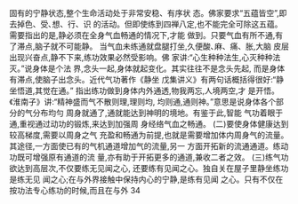 固有的宁静状态,整个生命活动处于非常安稳、有序状
态。佛家要求“五蕴皆空”,即去掉色、受､想、行、识
的活动。但即使练到四禅八定,也不能完全可除这五蕴。
需要指出的是,静必须在全身气血畅通的情况下,才能
做到。只要气血有所不通,有了滞点,脑子就不可能静。
当气血未练通就盘腿打坐,久便酸､麻、痛、胀,大脑
皮层出现兴奋点,静不下来,练功效果必然受影响。佛
家讲:“心生种种法生,心灭种种法灭。”说身体是个法
界,念头一起,身体就起变化。其实往往不是念头先起,
而是身体有滞点,使脑子出念头。近代气功著作《静坐
戊集讲义》有两句话概括得很好:“静坐悟道,其觉在通。”
指出练功做到身体内外通透,物我两忘,人境两空,才
是开悟。《淮南子》讲:“精神盛而气不散则理,理则均,
均则通,通则神。”意思是说身体各个部分的气分布均勻
周身就通了,通就能达到神明的境地。有鉴于此,智能
气功着眼于通,重视通过动功的锻炼,来达到加强周
身经络气血之畅通。
(二)要使身体健康达到较高梯度,需要以周身之气
充盈和畅通为前提,也就是需要增加体内周身气的流量。
其途径,一方面使已有的气机通道增加气的流量,另一
方面开拓新的流通通道。练动功既可增强原有通道的流
量,亦有助于开拓更多的通道,兼收二者之效。
(三)练气功欲达到高层次,不仅要练无见闻之心,
还要练有见闻之心。独自关在屋子里静坐练功是练无见
闻之心;在与外界接触中保持内心的宁静,是练有见闻
之心。只有不仅在按功法专心练功的时候,而且在与外
34
